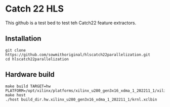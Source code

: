 # Catch 22 HLS

This github is a test bed to test teh Catch22 feature extractors.

## Installation 

```
git clone https://github.com/sowmithoriginal/hlscatch22parallelization.git
cd hlscatch22parallelization
```

## Hardware build

```
make build TARGET=hw PLATFORM=/opt/xilinx/platforms/xilinx_u280_gen3x16_xdma_1_202211_1/xilinx_u280_gen3x16_xdma_1_202211_1.xpfm
make host
./host build_dir.hw.xilinx_u280_gen3x16_xdma_1_202211_1/krnl.xclbin
```
